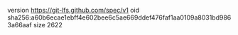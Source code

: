 version https://git-lfs.github.com/spec/v1
oid sha256:a60b6ecae1ebff4e602bee6c5ae669ddef476faf1aa0109a8031bd9863a66aaf
size 2622
